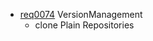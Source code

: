   * [req0074](https://github.com/DomainDrivenArchitecture/ddaRequirement/blob/master/en/requirements/req0074.md) VersionManagement
    * clone Plain Repositories